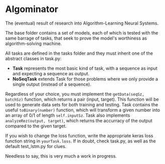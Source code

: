 # Algominator

The (eventual) result of research into Algorithm-Learning Neural Systems.

The base folder contains a set of models, each of which is tested with the same barrage of tasks, that seek to prove the model's worthiness as algorithm-solving machine.

All tasks are defined in the tasks folder and they must inherit one of the abstract classes in task.py:
 * **Task** represents the most basic kind of task, with a sequence as input and expecting a sequence as output.
 * **NoSeqTask** extends Task for those problems where we only provide a single output (instead of a sequence).

Regardless of your choice, you must implement the `getData(seqSz, batchSz)` function, which returns a pair (input, target). This function will be used to generate data sets for both training and testing. Task contains the useful `toBinary(number)` function, which will transform a given number into an array of 0/1 of length `self.inputSz`. Task also implements `analyzeRez(output, target)`, which returns the accurracy of the output compared to the given target.

If you wish to change the loss function, write the appropriate keras loss function string in `yourTask.loss`. If in doubt, check task.py, as well as the default test_lstm.py for clues.

Needless to say, this is very much a work in progress.